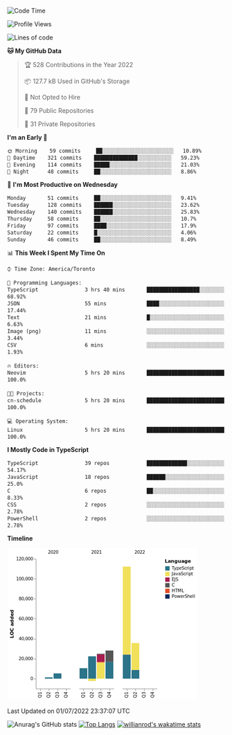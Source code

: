 <!--START_SECTION:waka-->
![Code Time](http://img.shields.io/badge/Code%20Time-241%20hrs%2046%20mins-blue)

![Profile Views](http://img.shields.io/badge/Profile%20Views-1-blue)

![Lines of code](https://img.shields.io/badge/From%20Hello%20World%20I%27ve%20Written-238%20Thousand%20lines%20of%20code-blue)

**🐱 My GitHub Data** 

> 🏆 528 Contributions in the Year 2022
 > 
> 📦 127.7 kB Used in GitHub's Storage 
 > 
> 🚫 Not Opted to Hire
 > 
> 📜 79 Public Repositories 
 > 
> 🔑 31 Private Repositories  
 > 
**I'm an Early 🐤** 

```text
🌞 Morning    59 commits     ██░░░░░░░░░░░░░░░░░░░░░░░   10.89% 
🌆 Daytime    321 commits    ██████████████░░░░░░░░░░░   59.23% 
🌃 Evening    114 commits    █████░░░░░░░░░░░░░░░░░░░░   21.03% 
🌙 Night      48 commits     ██░░░░░░░░░░░░░░░░░░░░░░░   8.86%

```
📅 **I'm Most Productive on Wednesday** 

```text
Monday       51 commits     ██░░░░░░░░░░░░░░░░░░░░░░░   9.41% 
Tuesday      128 commits    ██████░░░░░░░░░░░░░░░░░░░   23.62% 
Wednesday    140 commits    ██████░░░░░░░░░░░░░░░░░░░   25.83% 
Thursday     58 commits     ██░░░░░░░░░░░░░░░░░░░░░░░   10.7% 
Friday       97 commits     ████░░░░░░░░░░░░░░░░░░░░░   17.9% 
Saturday     22 commits     █░░░░░░░░░░░░░░░░░░░░░░░░   4.06% 
Sunday       46 commits     ██░░░░░░░░░░░░░░░░░░░░░░░   8.49%

```


📊 **This Week I Spent My Time On** 

```text
⌚︎ Time Zone: America/Toronto

💬 Programming Languages: 
TypeScript               3 hrs 40 mins       █████████████████░░░░░░░░   68.92% 
JSON                     55 mins             ████░░░░░░░░░░░░░░░░░░░░░   17.44% 
Text                     21 mins             █░░░░░░░░░░░░░░░░░░░░░░░░   6.63% 
Image (png)              11 mins             ░░░░░░░░░░░░░░░░░░░░░░░░░   3.44% 
CSV                      6 mins              ░░░░░░░░░░░░░░░░░░░░░░░░░   1.93%

🔥 Editors: 
Neovim                   5 hrs 20 mins       █████████████████████████   100.0%

🐱‍💻 Projects: 
cn-schedule              5 hrs 20 mins       █████████████████████████   100.0%

💻 Operating System: 
Linux                    5 hrs 20 mins       █████████████████████████   100.0%

```

**I Mostly Code in TypeScript** 

```text
TypeScript               39 repos            █████████████░░░░░░░░░░░░   54.17% 
JavaScript               18 repos            ██████░░░░░░░░░░░░░░░░░░░   25.0% 
C                        6 repos             ██░░░░░░░░░░░░░░░░░░░░░░░   8.33% 
CSS                      2 repos             ░░░░░░░░░░░░░░░░░░░░░░░░░   2.78% 
PowerShell               2 repos             ░░░░░░░░░░░░░░░░░░░░░░░░░   2.78%

```


**Timeline**

![Chart not found](https://raw.githubusercontent.com/wise-introvert/wise-introvert/master/charts/bar_graph.png) 


 Last Updated on 01/07/2022 23:37:07 UTC
<!--END_SECTION:waka-->

![Anurag's GitHub stats](https://github-readme-stats.vercel.app/api?username=wise-introvert&count_private=true&show_icons=true)
[![Top Langs](https://github-readme-stats.vercel.app/api/top-langs/?username=wise-introvert&langs_count=10)](https://github.com/anuraghazra/github-readme-stats)
[![willianrod's wakatime stats](https://github-readme-stats.vercel.app/api/wakatime?username=wiseintrovert)](https://github.com/anuraghazra/github-readme-stats)
